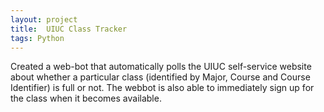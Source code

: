 ```yaml
---
layout: project
title:  UIUC Class Tracker
tags: Python
---
```

Created a web-bot that automatically polls the UIUC self-service website
about whether a particular class (identified by Major, Course and Course
Identifier) is full or not. The webbot is also able to immediately sign up for
the class when it becomes available.